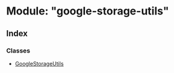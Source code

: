 # Module: "google-storage-utils"

## Index

### Classes

* [GoogleStorageUtils](../classes/_google_storage_utils_.googlestorageutils.md)
